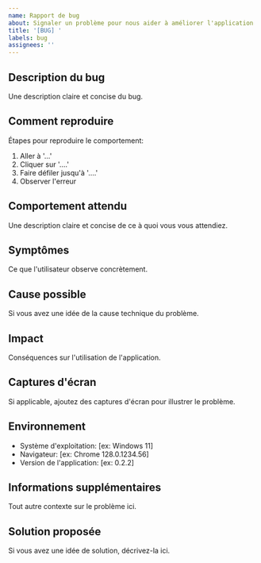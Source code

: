 ```yaml
---
name: Rapport de bug
about: Signaler un problème pour nous aider à améliorer l'application
title: '[BUG] '
labels: bug
assignees: ''
---
```


## Description du bug
Une description claire et concise du bug.

## Comment reproduire
Étapes pour reproduire le comportement:
1. Aller à '...'
2. Cliquer sur '....'
3. Faire défiler jusqu'à '....'
4. Observer l'erreur

## Comportement attendu
Une description claire et concise de ce à quoi vous vous attendiez.

## Symptômes
Ce que l'utilisateur observe concrètement.

## Cause possible
Si vous avez une idée de la cause technique du problème.

## Impact
Conséquences sur l'utilisation de l'application.

## Captures d'écran
Si applicable, ajoutez des captures d'écran pour illustrer le problème.

## Environnement
 - Système d'exploitation: [ex: Windows 11]
 - Navigateur: [ex: Chrome 128.0.1234.56]
 - Version de l'application: [ex: 0.2.2]

## Informations supplémentaires
Tout autre contexte sur le problème ici.

## Solution proposée
Si vous avez une idée de solution, décrivez-la ici.